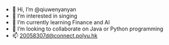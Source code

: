 - 👋 Hi, I’m @qiuwenyanyan
- 👀 I’m interested in singing
- 🌱 I’m currently learning Finance and AI
- 💞️ I’m looking to collaborate on Java or Python programming
- 📫 20058307d@connect.polyu.hk

<!---
qiuwenyanyan/qiuwenyanyan is a ✨ special ✨ repository because its `README.md` (this file) appears on your GitHub profile.
You can click the Preview link to take a look at your changes.
--->
